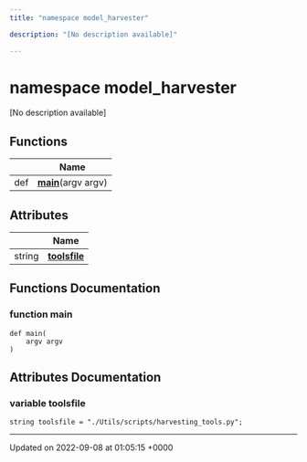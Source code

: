 ```yaml
---
title: "namespace model_harvester"

description: "[No description available]"

---
```


# namespace model_harvester

[No description available]

## Functions

|                | Name           |
| -------------- | -------------- |
| def | **[main](/documentation/code/namespaces/namespacemodel__harvester/)**(argv argv) |

## Attributes

|                | Name           |
| -------------- | -------------- |
| string | **[toolsfile](/documentation/code/namespaces/namespacemodel__harvester/)**  |


## Functions Documentation

### function main

```
def main(
    argv argv
)
```



## Attributes Documentation

### variable toolsfile

```
string toolsfile = "./Utils/scripts/harvesting_tools.py";
```





-------------------------------

Updated on 2022-09-08 at 01:05:15 +0000